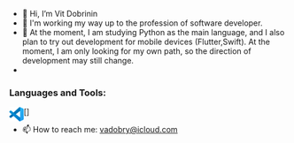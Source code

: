 - 👋 Hi, I’m Vit Dobrinin
- 👀 I'm working my way up to the profession of software developer.
- 🌱 At the moment, I am studying Python as the main language, and I also plan to try out development for mobile devices (Flutter,Swift). At the moment, I am only looking for my own path, so the direction of development may still change.
- <br />

### Languages and Tools:

[<img align="left" alt="Visual Studio Code" width="26px" src="https://raw.githubusercontent.com/github/explore/80688e429a7d4ef2fca1e82350fe8e3517d3494d/topics/visual-studio-code/visual-studio-code.png" />]
- 📫 How to reach me: vadobry@icloud.com

<!---
vadobry/vadobry is a ✨ special ✨ repository because its `README.md` (this file) appears on your GitHub profile.
You can click the Preview link to take a look at your changes.
--->
